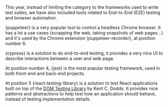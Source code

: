 This year, instead of limiting the category to the frameworks used to write test suites, we have also included tools related to End-to-End (E2E) testing and browser automation.

{puppeteer} is a very popular tool to control a headless Chrome browser. It has a lot a use cases (scrapping the web, taking snapshots of web pages...) and it's used by the Chrome extension {puppeteer-recorder}, at position number 6.

{cypress} is a solution to do end-to-end testing, it provides a very nice UI to describe interactions between a user and web page.

At position number 4, {jest} is the most popular testing framework, used in both front-end and back-end projects.

At position 5 {react-testing-library} is a solution to test React applications built on top of the [DOM Testing Library](https://github.com/testing-library/dom-testing-library) by Kent C. Dodds. It provides nice patterns and abstractions to help test how an application should behave, instead of testing implementation details.
